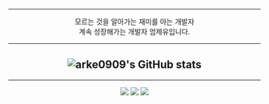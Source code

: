 
<div align="center">

---
<div vertical="center">
모르는 것을 알아가는 재미를 아는 개발자
<br>
계속 성장해가는 개발자 엄제유입니다.
</div>

-------------



![arke0909's GitHub stats](https://github-readme-stats.vercel.app/api?username=arke0909&show_icons=true&theme=swift )
-------------
-------------

<img src="https://img.shields.io/badge/github-181717?style=for-the-badge&logo=github&logoColor=white">
<img src="https://img.shields.io/badge/Unity-181717?style=for-the-badge&logo=unity&logoColor=white">
<img src="https://img.shields.io/badge/C++
-181717?style=for-the-badge&logo=cplusplus&logoColor=white">


